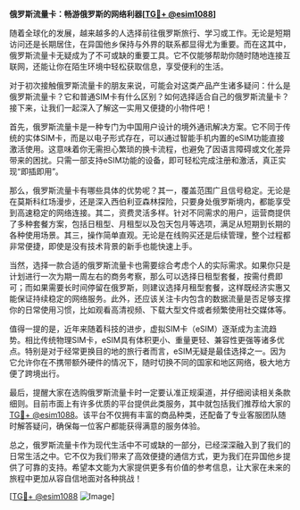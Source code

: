 **俄罗斯流量卡：畅游俄罗斯的网络利器[[TG💪+ @esim1088](https://t.me/s/esim1088)]**

随着全球化的发展，越来越多的人选择前往俄罗斯旅行、学习或工作。无论是短期访问还是长期居住，在异国他乡保持与外界的联系都显得尤为重要。而在这其中，俄罗斯流量卡无疑成为了不可或缺的重要工具。它不仅能够帮助你随时随地连接互联网，还能让你在陌生环境中轻松获取信息，享受便利的生活。

对于初次接触俄罗斯流量卡的朋友来说，可能会对这类产品产生诸多疑问：什么是俄罗斯流量卡？它和普通SIM卡有什么区别？如何选择适合自己的俄罗斯流量卡？接下来，让我们一起深入了解这一实用又便捷的小物件吧！

首先，俄罗斯流量卡是一种专门为中国用户设计的境外通讯解决方案。它不同于传统的实体SIM卡，而是以电子形式存在，可以通过智能手机内置的eSIM功能直接激活使用。这意味着你无需担心繁琐的换卡流程，也避免了因语言障碍或文化差异带来的困扰。只需一部支持eSIM功能的设备，即可轻松完成注册和激活，真正实现“即插即用”。

那么，俄罗斯流量卡有哪些具体的优势呢？其一，覆盖范围广且信号稳定。无论是在莫斯科红场漫步，还是深入西伯利亚森林探险，只要身处俄罗斯境内，都能享受到高速稳定的网络连接。其二，资费灵活多样。针对不同需求的用户，运营商提供了多种套餐方案，包括日租型、月租型以及包天包月等选项，满足从短期到长期的各种使用场景。其三，操作简单直观。无论是在线购买还是后续管理，整个过程都非常便捷，即使是没有技术背景的新手也能快速上手。

当然，选择一款合适的俄罗斯流量卡也需要综合考虑个人的实际需求。如果你只是计划进行一次为期一周左右的商务考察，那么可以选择日租型套餐，按需付费即可；而如果需要长时间停留在俄罗斯，则建议选择月租型套餐，这样既经济实惠又能保证持续稳定的网络服务。此外，还应该关注卡内包含的数据流量是否足够支撑你的日常使用习惯，比如观看高清视频、下载大型文件或者频繁使用社交媒体等。

值得一提的是，近年来随着科技的进步，虚拟SIM卡（eSIM）逐渐成为主流趋势。相比传统物理SIM卡，eSIM具有体积更小、重量更轻、兼容性更强等诸多优点。特别是对于经常更换目的地的旅行者而言，eSIM无疑是最佳选择之一。因为它允许你在不携带额外硬件的情况下，随时切换不同的国家和地区网络，极大地方便了跨境出行。

最后，提醒大家在选购俄罗斯流量卡时一定要认准正规渠道，并仔细阅读相关条款细则。目前市面上有许多优质的平台提供此类服务，其中就包括我们推荐给大家的[TG💪+ @esim1088](https://t.me/s/esim1088)。该平台不仅拥有丰富的商品种类，还配备了专业客服团队随时解答疑问，确保每一位客户都能获得满意的服务体验。

总之，俄罗斯流量卡作为现代生活中不可或缺的一部分，已经深深融入到了我们的日常生活之中。它不仅为我们带来了高效便捷的通信方式，更为我们在异国他乡提供了可靠的支持。希望本文能为大家提供更多有价值的参考信息，让大家在未来的旅程中更加从容自信地面对各种挑战！

[[TG💪+ @esim1088](https://t.me/s/esim1088) ![Image](https://i.postimg.cc/4NQfJmqS/Snipaste-2025-05-13-00-14-12.png)]